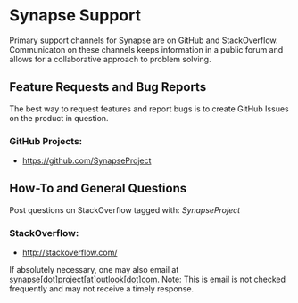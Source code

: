# Synapse Support

Primary support channels for Synapse are on GitHub and StackOverflow.  Communicaton on these channels keeps information in a public forum and allows for a collaborative approach to problem solving.

## Feature Requests and Bug Reports

The best way to request features and report bugs is to create GitHub Issues on the product in question.

### GitHub Projects:
 - <a href="https://github.com/SynapseProject" target="_blank">https://github.com/SynapseProject</a>

## How-To and General Questions

Post questions on StackOverflow tagged with: *SynapseProject*  

### StackOverflow:
 - <a href="http://stackoverflow.com/" target="_blank">http://stackoverflow.com/</a>


If absolutely necessary, one may also email at <a href='ma&#105;l&#116;o&#58;%7&#51;&#121;&#110;%&#54;1p&#37;&#55;3&#101;&#46;proj%&#54;&#53;&#99;&#116;&#64;%6Futloo&#107;&#46;c%6Fm'>&#115;ynaps&#101;[d&#111;&#116;]p&#114;&#111;ject[at]&#111;u&#116;&#108;ook[do&#116;]com</a>.  Note: This is email is not checked frequently and may not receive a timely response.
